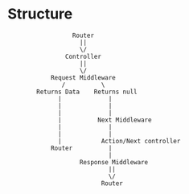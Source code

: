 # Structure

                      Router
                        ||
                        \/
                    Controller
                        ||
                        \/
                Request Middleware
                   /          \
            Returns Data    Returns null
                  |             |
                  |             |
                  |             |
                  |          Next Middleware
                  |             |
                  |             |
                  |           Action/Next controller
                Router          |
                                |
                        Response Middleware
                                ||
                                \/
                              Router
